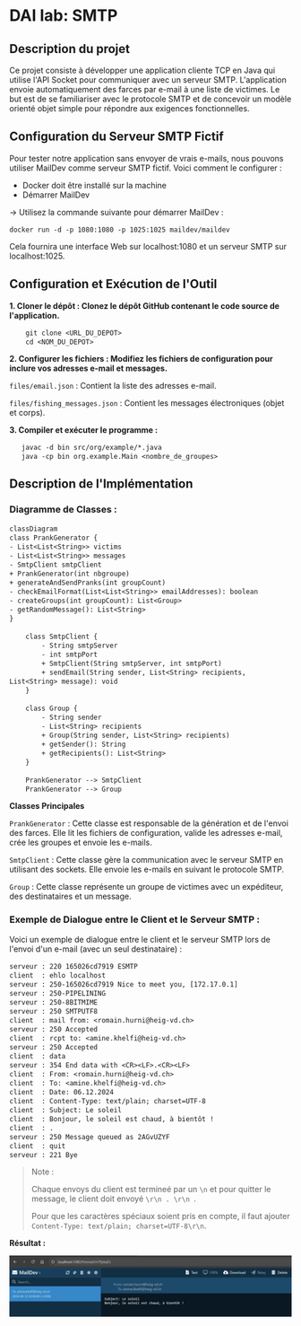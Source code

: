 DAI lab: SMTP
=============

Description du projet
----------

Ce projet consiste à développer une application cliente TCP en Java qui utilise l'API Socket pour communiquer avec un serveur SMTP. L'application envoie automatiquement des farces par e-mail à une liste de victimes. Le but est de se familiariser avec le protocole SMTP et de concevoir un modèle orienté objet simple pour répondre aux exigences fonctionnelles.

Configuration du Serveur SMTP Fictif
-----------------------

Pour tester notre application sans envoyer de vrais e-mails, nous pouvons utiliser MailDev comme serveur SMTP fictif. Voici comment le configurer :

 - Docker doit être installé sur la machine
 - Démarrer MailDev 
 
-> Utilisez la commande suivante pour démarrer MailDev :

    docker run -d -p 1080:1080 -p 1025:1025 maildev/maildev

Cela fournira une interface Web sur localhost:1080 et un serveur SMTP sur localhost:1025.

Configuration et Exécution de l'Outil
-----------

**1. Cloner le dépôt : Clonez le dépôt GitHub contenant le code source de l'application.**

        git clone <URL_DU_DEPOT> 
        cd <NOM_DU_DEPOT>
**2. Configurer les fichiers : Modifiez les fichiers de configuration pour inclure vos adresses e-mail et messages.**

`files/email.json` : Contient la liste des adresses e-mail.

`files/fishing_messages.json` : Contient les messages électroniques (objet et corps).

**3. Compiler et exécuter le programme :**

       javac -d bin src/org/example/*.java
       java -cp bin org.example.Main <nombre_de_groupes>


Description de l'Implémentation
-------

### Diagramme de Classes :

```mermaid
classDiagram
class PrankGenerator {
- List<List<String>> victims
- List<List<String>> messages
- SmtpClient smtpClient
+ PrankGenerator(int nbgroupe)
+ generateAndSendPranks(int groupCount)
- checkEmailFormat(List<List<String>> emailAddresses): boolean
- createGroups(int groupCount): List<Group>
- getRandomMessage(): List<String>
}

    class SmtpClient {
        - String smtpServer
        - int smtpPort
        + SmtpClient(String smtpServer, int smtpPort)
        + sendEmail(String sender, List<String> recipients, List<String> message): void
    }

    class Group {
        - String sender
        - List<String> recipients
        + Group(String sender, List<String> recipients)
        + getSender(): String
        + getRecipients(): List<String>
    }

    PrankGenerator --> SmtpClient
    PrankGenerator --> Group
```

**Classes Principales**

`PrankGenerator` : Cette classe est responsable de la génération et de l'envoi des farces. Elle lit les fichiers de configuration, valide les adresses e-mail, crée les groupes et envoie les e-mails.

`SmtpClient` : Cette classe gère la communication avec le serveur SMTP en utilisant des sockets. Elle envoie les e-mails en suivant le protocole SMTP.

`Group` : Cette classe représente un groupe de victimes avec un expéditeur, des destinataires et un message.

### Exemple de Dialogue entre le Client et le Serveur SMTP :

Voici un exemple de dialogue entre le client et le serveur SMTP lors de l'envoi d'un e-mail (avec un seul destinataire) :

    serveur : 220 165026cd7919 ESMTP
    client  : ehlo localhost
    serveur : 250-165026cd7919 Nice to meet you, [172.17.0.1]
    serveur : 250-PIPELINING
    serveur : 250-8BITMIME
    serveur : 250 SMTPUTF8
    client  : mail from: <romain.hurni@heig-vd.ch>
    serveur : 250 Accepted
    client  : rcpt to: <amine.khelfi@heig-vd.ch>
    serveur : 250 Accepted
    client  : data
    serveur : 354 End data with <CR><LF>.<CR><LF>
    client  : From: <romain.hurni@heig-vd.ch>
    client  : To: <amine.khelfi@heig-vd.ch>
    client  : Date: 06.12.2024
    client  : Content-Type: text/plain; charset=UTF-8
    client  : Subject: Le soleil
    client  : Bonjour, le soleil est chaud, à bientôt !
    client  : .
    serveur : 250 Message queued as 2AGvUZYF
    client  : quit
    serveur : 221 Bye

>Note : 
> 
>Chaque envoys du client est termineé par un `\n` et pour quitter le message, le client doit envoyé `\r\n . \r\n `.
>
>Pour que les caractères spéciaux soient pris en compte, il faut ajouter `Content-Type: text/plain; charset=UTF-8\r\n`.

**Résultat :**

![mail](mail_recu.jpg "Titre de l'image")